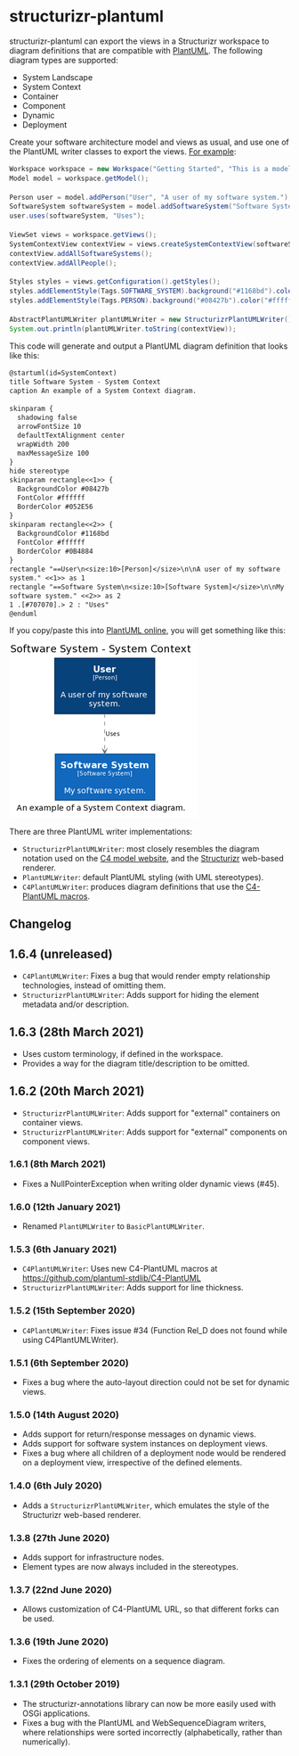 # structurizr-plantuml

structurizr-plantuml can export the views in a Structurizr workspace to diagram definitions that are compatible with [PlantUML](http://www.plantuml.com). The following diagram types are supported:

- System Landscape
- System Context
- Container
- Component
- Dynamic
- Deployment

Create your software architecture model and views as usual, and use one of the PlantUML writer classes to export the views. [For example](https://github.com/structurizr/java-extensions/blob/master/structurizr-examples/src/com/structurizr/example/PlantUML.java):

```java
Workspace workspace = new Workspace("Getting Started", "This is a model of my software system.");
Model model = workspace.getModel();

Person user = model.addPerson("User", "A user of my software system.");
SoftwareSystem softwareSystem = model.addSoftwareSystem("Software System", "My software system.");
user.uses(softwareSystem, "Uses");

ViewSet views = workspace.getViews();
SystemContextView contextView = views.createSystemContextView(softwareSystem, "SystemContext", "An example of a System Context diagram.");
contextView.addAllSoftwareSystems();
contextView.addAllPeople();

Styles styles = views.getConfiguration().getStyles();
styles.addElementStyle(Tags.SOFTWARE_SYSTEM).background("#1168bd").color("#ffffff");
styles.addElementStyle(Tags.PERSON).background("#08427b").color("#ffffff").shape(Shape.Person);

AbstractPlantUMLWriter plantUMLWriter = new StructurizrPlantUMLWriter();
System.out.println(plantUMLWriter.toString(contextView));
```

This code will generate and output a PlantUML diagram definition that looks like this:

```
@startuml(id=SystemContext)
title Software System - System Context
caption An example of a System Context diagram.

skinparam {
  shadowing false
  arrowFontSize 10
  defaultTextAlignment center
  wrapWidth 200
  maxMessageSize 100
}
hide stereotype
skinparam rectangle<<1>> {
  BackgroundColor #08427b
  FontColor #ffffff
  BorderColor #052E56
}
skinparam rectangle<<2>> {
  BackgroundColor #1168bd
  FontColor #ffffff
  BorderColor #0B4884
}
rectangle "==User\n<size:10>[Person]</size>\n\nA user of my software system." <<1>> as 1
rectangle "==Software System\n<size:10>[Software System]</size>\n\nMy software system." <<2>> as 2
1 .[#707070].> 2 : "Uses"
@enduml
```

If you copy/paste this into [PlantUML online](http://www.plantuml.com/plantuml/), you will get something like this:

![An example PlantUML diagram](docs/images/getting-started.png)

There are three PlantUML writer implementations:

- `StructurizrPlantUMLWriter`: most closely resembles the diagram notation used on the [C4 model website](https://c4model.com), and the [Structurizr](https://structurizr.com) web-based renderer.
- `PlantUMLWriter`: default PlantUML styling (with UML stereotypes).
- `C4PlantUMLWriter`: produces diagram definitions that use the [C4-PlantUML macros](https://github.com/plantuml-stdlib/C4-PlantUML).

## Changelog

## 1.6.4 (unreleased)

- `C4PlantUMLWriter`: Fixes a bug that would render empty relationship technologies, instead of omitting them.
- `StructurizrPlantUMLWriter`: Adds support for hiding the element metadata and/or description.

## 1.6.3 (28th March 2021)

- Uses custom terminology, if defined in the workspace.
- Provides a way for the diagram title/description to be omitted. 

## 1.6.2 (20th March 2021)

- `StructurizrPlantUMLWriter`: Adds support for "external" containers on container views.
- `StructurizrPlantUMLWriter`: Adds support for "external" components on component views.

### 1.6.1 (8th March 2021)

- Fixes a NullPointerException when writing older dynamic views (#45).

### 1.6.0 (12th January 2021)

- Renamed `PlantUMLWriter` to `BasicPlantUMLWriter`.

### 1.5.3 (6th January 2021)

- `C4PlantUMLWriter`: Uses new C4-PlantUML macros at https://github.com/plantuml-stdlib/C4-PlantUML
- `StructurizrPlantUMLWriter`: Adds support for line thickness.

### 1.5.2 (15th September 2020)

- `C4PlantUMLWriter`: Fixes issue #34 (Function Rel_D does not found while using C4PlantUMLWriter).

### 1.5.1 (6th September 2020)

- Fixes a bug where the auto-layout direction could not be set for dynamic views.

### 1.5.0 (14th August 2020)

- Adds support for return/response messages on dynamic views.
- Adds support for software system instances on deployment views.
- Fixes a bug where all children of a deployment node would be rendered on a deployment view, irrespective of the defined elements.

### 1.4.0 (6th July 2020)

- Adds a `StructurizrPlantUMLWriter`, which emulates the style of the Structurizr web-based renderer.

### 1.3.8 (27th June 2020)

- Adds support for infrastructure nodes.
- Element types are now always included in the stereotypes.

### 1.3.7 (22nd June 2020)

- Allows customization of C4-PlantUML URL, so that different forks can be used.

### 1.3.6 (19th June 2020)

- Fixes the ordering of elements on a sequence diagram.

### 1.3.1 (29th October 2019)

- The structurizr-annotations library can now be more easily used with OSGi applications.
- Fixes a bug with the PlantUML and WebSequenceDiagram writers, where relationships were sorted incorrectly (alphabetically, rather than numerically).